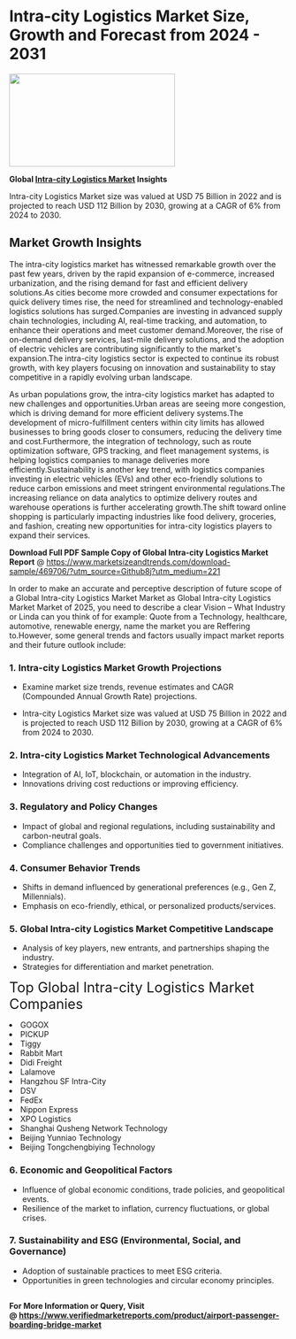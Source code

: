<H1>Intra-city Logistics Market Size, Growth and Forecast from 2024 - 2031</H1><img class="aligncenter size-medium wp-image-584254" src="https://thirdeyenews.in/wp-content/uploads/2024/09/Global-Market-Research-300x168.jpeg" alt="" width="300" height="168" /><p><strong>Global&nbsp;<a href="https://www.marketsizeandtrends.com/download-sample/469706/?utm_source=Github8j?utm_medium=221">Intra-city Logistics Market</a> Insights</strong></p><p>Intra-city Logistics Market size was valued at USD 75 Billion in 2022 and is projected to reach USD 112 Billion by 2030, growing at a CAGR of 6% from 2024 to 2030.</p><p><h2>Market Growth Insights</h2> <p>The intra-city logistics market has witnessed remarkable growth over the past few years, driven by the rapid expansion of e-commerce, increased urbanization, and the rising demand for fast and efficient delivery solutions.As cities become more crowded and consumer expectations for quick delivery times rise, the need for streamlined and technology-enabled logistics solutions has surged.Companies are investing in advanced supply chain technologies, including AI, real-time tracking, and automation, to enhance their operations and meet customer demand.Moreover, the rise of on-demand delivery services, last-mile delivery solutions, and the adoption of electric vehicles are contributing significantly to the market's expansion.The intra-city logistics sector is expected to continue its robust growth, with key players focusing on innovation and sustainability to stay competitive in a rapidly evolving urban landscape.</p> <p>As urban populations grow, the intra-city logistics market has adapted to new challenges and opportunities.Urban areas are seeing more congestion, which is driving demand for more efficient delivery systems.The development of micro-fulfillment centers within city limits has allowed businesses to bring goods closer to consumers, reducing the delivery time and cost.Furthermore, the integration of technology, such as route optimization software, GPS tracking, and fleet management systems, is helping logistics companies to manage deliveries more efficiently.Sustainability is another key trend, with logistics companies investing in electric vehicles (EVs) and other eco-friendly solutions to reduce carbon emissions and meet stringent environmental regulations.The increasing reliance on data analytics to optimize delivery routes and warehouse operations is further accelerating growth.The shift toward online shopping is particularly impacting industries like food delivery, groceries, and fashion, creating new opportunities for intra-city logistics players to expand their services.<p><span class=""><strong>Download Full PDF Sample Copy of Global Intra-city Logistics Market Report</strong> @ <a href="https://www.marketsizeandtrends.com/download-sample/469706/?utm_source=Github8j?utm_medium=221" target="_blank">https://www.marketsizeandtrends.com/download-sample/469706/?utm_source=Github8j?utm_medium=221</a></span></p><p>In order to make an accurate and perceptive description of future scope of a Global&nbsp;Intra-city Logistics Market Market as Global&nbsp;Intra-city Logistics Market Market of 2025, you need to describe a clear Vision &ndash; What Industry or Linda can you think of for example: Quote from a Technology, healthcare, automotive, renewable energy, name the market you are Reffering to.However, some general trends and factors usually impact market reports and their future outlook include:</p><h3>1.&nbsp;<strong>Intra-city Logistics Market Growth Projections</strong></h3><ul><li>Examine market size trends, revenue estimates and CAGR (Compounded Annual Growth Rate) projections.</li><li><p>Intra-city Logistics Market size was valued at USD 75 Billion in 2022 and is projected to reach USD 112 Billion by 2030, growing at a CAGR of 6% from 2024 to 2030.</p></li></ul><h3>2.&nbsp;<strong>Intra-city Logistics Market Technological Advancements</strong></h3><ul><li>Integration of AI, IoT, blockchain, or automation in the industry.</li><li>Innovations driving cost reductions or improving efficiency.</li></ul><h3>3.&nbsp;<strong>Regulatory and Policy Changes</strong></h3><ul><li>Impact of global and regional regulations, including sustainability and carbon-neutral goals.</li><li>Compliance challenges and opportunities tied to government initiatives.</li></ul><h3>4.&nbsp;<strong>Consumer Behavior Trends</strong></h3><ul><li>Shifts in demand influenced by generational preferences (e.g., Gen Z, Millennials).</li><li>Emphasis on eco-friendly, ethical, or personalized products/services.</li></ul><h3>5.&nbsp;<strong>Global Intra-city Logistics Market Competitive Landscape</strong></h3><ul><li>Analysis of key players, new entrants, and partnerships shaping the industry.</li><li>Strategies for differentiation and market penetration.</li></ul><p data-pm-slice="1 1 []"><span style="color: inherit; font-family: inherit; font-size: 25px;">Top Global Intra-city Logistics Market Companies</span></p><div class="" data-test-id=""><p><li>GOGOX</li><li> PICKUP</li><li> Tiggy</li><li> Rabbit Mart</li><li> Didi Freight</li><li> Lalamove</li><li> Hangzhou SF Intra-City</li><li> DSV</li><li> FedEx</li><li> Nippon Express</li><li> XPO Logistics</li><li> Shanghai Qusheng Network Technology</li><li> Beijing Yunniao Technology</li><li> Beijing Tongchengbiying Technology</li></p></div><h3>6.&nbsp;<strong>Economic and Geopolitical Factors</strong></h3><ul><li>Influence of global economic conditions, trade policies, and geopolitical events.</li><li>Resilience of the market to inflation, currency fluctuations, or global crises.</li></ul><h3>7.&nbsp;<strong>Sustainability and ESG (Environmental, Social, and Governance)</strong></h3><ul><li>Adoption of sustainable practices to meet ESG criteria.</li><li>Opportunities in green technologies and circular economy principles.</li></ul><h2><strong style="font-size: 14px;">For More Information or Query, Visit @&nbsp;</strong><a style="background-color: #ffffff; font-size: 14px;" href="https://www.marketsizeandtrends.com/report/intra-city-logistics-market/" target="_blank">https://www.verifiedmarketreports.com/product/airport-passenger-boarding-bridge-market</a></h2>
